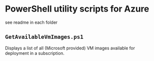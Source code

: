 # PowerShell utility scripts for Azure

see readme in each folder

## `GetAvailableVmImages.ps1`

Displays a list of all (Microsoft provided) VM images available for deployment in a subscription.

